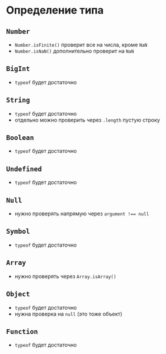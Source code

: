 # Определение типа

## `Number`

- `Number.isFinite()` проверит все на числа, кроме `NaN`
- `Number.isNaN()` дополнительно проверит на `NaN`

## `BigInt`

- `typeof` будет достаточно

## `String`

- `typeof` будет достаточно
- отдельно можно проверить через `.length` пустую строку

## `Boolean`

- `typeof` будет достаточно

## `Undefined`

- `typeof` будет достаточно

## `Null`

- нужно проверять напрямую через `argument !== null`

## `Symbol`

- `typeof` будет достаточно

## `Array`

- нужно проверять через `Array.isArray()`

## `Object`

- `typeof` будет достаточно
- нужна проверка на `null` (это тоже объект)

## `Function`

- `typeof` будет достаточно

